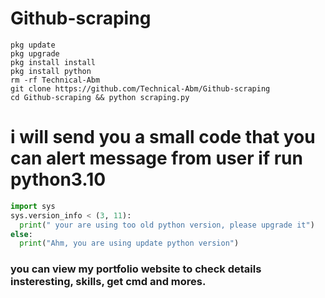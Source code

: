 # Github-scraping

```
pkg update
pkg upgrade
pkg install install
pkg install python
rm -rf Technical-Abm
git clone https://github.com/Technical-Abm/Github-scraping
cd Github-scraping && python scraping.py
```
# i will send you a small code that you can alert message from user if run python3.10

```python
import sys
sys.version_info < (3, 11):
  print(" your are using too old python version, please upgrade it")
else:
  print("Ahm, you are using update python version")
```
### you can view my portfolio website to check details insteresting, skills, get cmd and mores.
